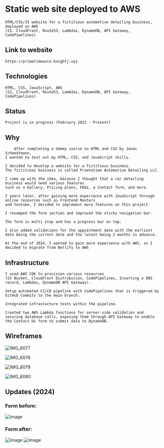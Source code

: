 # Static web site deployed to AWS

    HTML/CSS/JS website for a fictitious automotive detailing business, deployed on AWS 
    (S3, CloudFront, Route53, Lambdas, DynamoDB, API Gateway, CodePipelines)

## Link to website

    https://primetimeauto.knightj.xyz

## Technologies

    HTML, CSS, JavaScript, AWS 
    (S3, CloudFront, Route53, Lambdas, DynamoDB, API Gateway, CodePipelines)

## Status

    Project is in progress (February 2022 - Present)

## Why

        After completing a Udemy course on HTML and CSS by Jonas Schmedtmann,
    I wanted to test out my HTML, CSS, and JavaScript skills.

    I decided to develop a website for a fictitious business.
    The fictitious business is called Primtetime Automotive Detailing LLC.

    I came up with the idea, because I thought that a car detailing business would need various features
    such as a Gallery, Pricing plans, FAQs, a Contact form, and more.

    2 years later, after gaining more experience with JavaScript through online resources such as Frontend Masters
    and Youtube, I decided to implement more features on this project.

    I revamped the form section and improved the sticky navigation bar.

    The form is multi step and has a progress bar on top.

    I also added validations for the appointment date with the earliest date being the current date and the latest being 2 months in advance.

    At the end of 2024, I wanted to gain more experience with AWS, so I decided to migrate from Netlify to AWS

## Infrastructure

    I used AWS CDK to provision various resources
    (S3 Bucket, CloudFront Distribution, CodePipelines, Inserting a DNS record, Lambdas, DynamoDB API Gateway).

    Setup automated CI/CD pipeline with CodePipelines that is triggered by GitHub Commits to the main branch.

    Integrated infrastucture tests within the pipeline.

    Created two AWS Lambda functions for server-side validation and securing database calls, exposing them through API Gateway to enable the Contact Us form to submit data to DynamoDB.

## Wireframes

![IMG_6077](https://user-images.githubusercontent.com/96459238/159185485-62a71c25-2758-4db5-896f-adda672ef436.jpeg)

![IMG_6078](https://user-images.githubusercontent.com/96459238/159185486-c8a94eeb-1a30-4323-a00b-49058b9e0413.jpeg)

![IMG_6079](https://user-images.githubusercontent.com/96459238/159185489-baaff980-f339-4f7a-8ee7-9bf37e6c94b0.jpeg)

![IMG_6080](https://user-images.githubusercontent.com/96459238/159185546-ee439313-729d-4072-8278-a2895254e907.jpeg)

## Updates (2024)

### Form before:

![image](https://github.com/user-attachments/assets/ac371999-f956-4764-83a2-a8a874f1efa1)

### Form after:

![image](https://github.com/user-attachments/assets/dc179ab6-dad5-4e42-9664-cea049f4e81d)
![image](https://github.com/user-attachments/assets/aa378ee7-e66d-4f0e-a499-2ac791a0ef0b)
